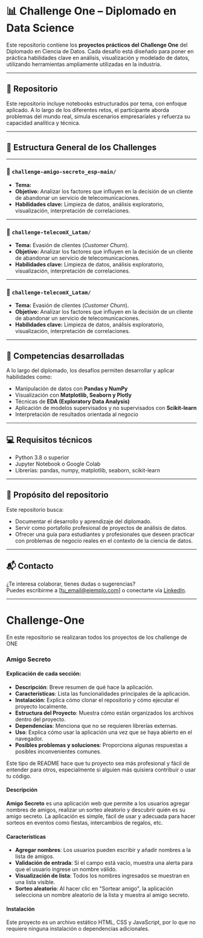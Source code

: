 # 📊 Challenge One – Diplomado en Data Science

Este repositorio contiene los **proyectos prácticos del Challenge One** del Diplomado en Ciencia de Datos. Cada desafío está diseñado para poner en práctica habilidades clave en análisis, visualización y modelado de datos, utilizando herramientas ampliamente utilizadas en la industria.

---

## 🧩 Repositorio

Este repositorio incluye notebooks estructurados por tema, con enfoque aplicado. A lo largo de los diferentes retos, el participante aborda problemas del mundo real, simula escenarios empresariales y refuerza su capacidad analítica y técnica.

---

## 🚧 Estructura General de los Challenges


---

### 📁 `challenge-amigo-secreto_esp-main/`

- **Tema:** 
- **Objetivo:** Analizar los factores que influyen en la decisión de un cliente de abandonar un servicio de telecomunicaciones.
- **Habilidades clave:** Limpieza de datos, análisis exploratorio, visualización, interpretación de correlaciones.

---

### 📁 `challenge-telecomX_Latam/`
- **Tema:** Evasión de clientes (*Customer Churn*).
- **Objetivo:** Analizar los factores que influyen en la decisión de un cliente de abandonar un servicio de telecomunicaciones.
- **Habilidades clave:** Limpieza de datos, análisis exploratorio, visualización, interpretación de correlaciones.

---


### 📁 `challenge-telecomX_Latam/`
- **Tema:** Evasión de clientes (*Customer Churn*).
- **Objetivo:** Analizar los factores que influyen en la decisión de un cliente de abandonar un servicio de telecomunicaciones.
- **Habilidades clave:** Limpieza de datos, análisis exploratorio, visualización, interpretación de correlaciones.

---




## 🧠 Competencias desarrolladas

A lo largo del diplomado, los desafíos permiten desarrollar y aplicar habilidades como:

- Manipulación de datos con **Pandas y NumPy**
- Visualización con **Matplotlib, Seaborn y Plotly**
- Técnicas de **EDA (Exploratory Data Analysis)**
- Aplicación de modelos supervisados y no supervisados con **Scikit-learn**
- Interpretación de resultados orientada al negocio

---

## 💻 Requisitos técnicos

- Python 3.8 o superior
- Jupyter Notebook o Google Colab
- Librerías: pandas, numpy, matplotlib, seaborn, scikit-learn

---

## 🧭 Propósito del repositorio

Este repositorio busca:

- Documentar el desarrollo y aprendizaje del diplomado.
- Servir como portafolio profesional de proyectos de análisis de datos.
- Ofrecer una guía para estudiantes y profesionales que deseen practicar con problemas de negocio reales en el contexto de la ciencia de datos.

---

## 📬 Contacto

¿Te interesa colaborar, tienes dudas o sugerencias?  
Puedes escribirme a [tu_email@ejemplo.com] o conectarte vía [LinkedIn](https://linkedin.com/in/tu-perfil).

---














# Challenge-One
En este repositorio se realizaran todos los proyectos de los challenge de ONE

### Amigo Secreto


#### Explicación de cada sección:

- **Descripción**: Breve resumen de qué hace la aplicación.
- **Características**: Lista las funcionalidades principales de la aplicación.
- **Instalación**: Explica cómo clonar el repositorio y cómo ejecutar el proyecto localmente.
- **Estructura del Proyecto**: Muestra cómo están organizados los archivos dentro del proyecto.
- **Dependencias**: Menciona que no se requieren librerías externas.
- **Uso**: Explica cómo usar la aplicación una vez que se haya abierto en el navegador.
- **Posibles problemas y soluciones**: Proporciona algunas respuestas a posibles inconvenientes comunes.


Este tipo de README hace que tu proyecto sea más profesional y fácil de entender para otros, especialmente si alguien más quisiera contribuir o usar tu código.




#### Descripción

**Amigo Secreto** es una aplicación web que permite a los usuarios agregar nombres de amigos, realizar un sorteo aleatorio y descubrir quién es su amigo secreto. La aplicación es simple, fácil de usar y adecuada para hacer sorteos en eventos como fiestas, intercambios de regalos, etc.

#### Características

- **Agregar nombres**: Los usuarios pueden escribir y añadir nombres a la lista de amigos.
- **Validación de entrada**: Si el campo está vacío, muestra una alerta para que el usuario ingrese un nombre válido.
- **Visualización de lista**: Todos los nombres ingresados se muestran en una lista visible.
- **Sorteo aleatorio**: Al hacer clic en "Sortear amigo", la aplicación selecciona un nombre aleatorio de la lista y muestra al amigo secreto.

#### Instalación

Este proyecto es un archivo estático HTML, CSS y JavaScript, por lo que no requiere ninguna instalación o dependencias adicionales.

  
